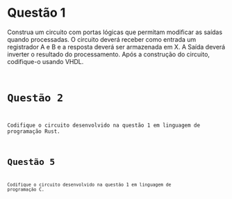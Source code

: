 # Questão 1
Construa um circuito com portas lógicas que permitam modificar as saídas quando processadas. O circuito deverá receber como entrada um registrador A e B e a resposta deverá ser armazenada em X. A Saída deverá inverter o resultado do processamento. Após a construção do circuito, codifique-o usando VHDL.
<img>
<code vhdl>


# Questão 2
Codifique o circuito desenvolvido na questão 1 em linguagem de programação Rust.
<code rust>


# Questão 5
Codifique o circuito desenvolvido na questão 1 em linguagem de programação C.
<code c>